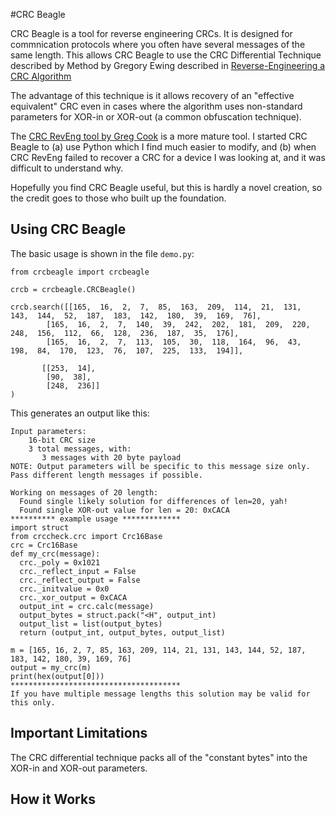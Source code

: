 #CRC Beagle

CRC Beagle is a tool for reverse engineering CRCs. It is designed for commnication protocols where you often have several messages of the same length. This allows CRC Beagle to use the CRC Differential Technique described by Method by Gregory Ewing described in [Reverse-Engineering a CRC Algorithm](http://www.cosc.canterbury.ac.nz/greg.ewing/essays/CRC-Reverse-Engineering.html)

The advantage of this technique is it allows recovery of an "effective equivalent" CRC even in cases where the algorithm uses non-standard parameters for XOR-in or XOR-out (a common obfuscation technique).

The [CRC RevEng tool by Greg Cook](https://reveng.sourceforge.io/) is a more mature tool. I started CRC Beagle to (a) use Python which I find much easier to modify, and (b) when CRC RevEng failed to recover a CRC for a device I was looking at, and it was difficult to understand why.

Hopefully you find CRC Beagle useful, but this is hardly a novel creation, so the credit goes to those who built up the foundation.

## Using CRC Beagle

The basic usage is shown in the file `demo.py`:

```
from crcbeagle import crcbeagle

crcb = crcbeagle.CRCBeagle()

crcb.search([[165,  16,  2,  7,  85,  163,  209,  114,  21,  131,  143,  144,  52,  187,  183,  142,  180,  39,  169,  76],
        [165,  16,  2,  7,  140,  39,  242,  202,  181,  209,  220,  248,  156,  112,  66,  128,  236,  187,  35,  176],
        [165,  16,  2,  7,  113,  105,  30,  118,  164,  96,  43,  198,  84,  170,  123,  76,  107,  225,  133,  194]],
        
       [[253,  14],
        [90,  38],
        [248,  236]]
)
```

This generates an output like this:

```
Input parameters:
    16-bit CRC size
    3 total messages, with:
       3 messages with 20 byte payload
NOTE: Output parameters will be specific to this message size only. Pass different length messages if possible.

Working on messages of 20 length:
  Found single likely solution for differences of len=20, yah!
  Found single XOR-out value for len = 20: 0xCACA
********** example usage *************
import struct
from crccheck.crc import Crc16Base
crc = Crc16Base
def my_crc(message):
  crc._poly = 0x1021
  crc._reflect_input = False
  crc._reflect_output = False
  crc._initvalue = 0x0
  crc._xor_output = 0xCACA
  output_int = crc.calc(message)
  output_bytes = struct.pack("<H", output_int)
  output_list = list(output_bytes)
  return (output_int, output_bytes, output_list)

m = [165, 16, 2, 7, 85, 163, 209, 114, 21, 131, 143, 144, 52, 187, 183, 142, 180, 39, 169, 76]
output = my_crc(m)
print(hex(output[0]))
**************************************
If you have multiple message lengths this solution may be valid for this only.
```

## Important Limitations

The CRC differential technique packs all of the "constant bytes" into the XOR-in and XOR-out parameters.

## How it Works

